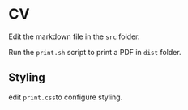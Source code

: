 # CV

Edit the markdown file in the `src` folder.

Run the `print.sh` script to print a PDF in `dist` folder.

## Styling

edit `print.css`to configure styling.
